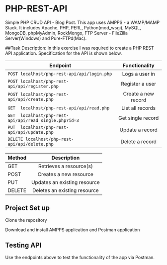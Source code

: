 # PHP-REST-API
Simple PHP CRUD API - Blog Post.
This app uses AMPPS - a WAMP/MAMP Stack. 
It includes Apache, PHP, PERL, Python(mod_wsgi), MySQL, MongoDB, phpMyAdmin, RockMongo, FTP Server - FileZilla Server(Windows) and Pure-FTPd(Mac).

##Task Description:
In this exercise I was required to create a PHP REST API application. Specification for the API is shown below.

| Endpoint                 				               		   | Functionality 						 |    
| -------------------------------------------------------------|:-----------------------------------:|
| `POST localhost/php-rest-api/api/login.php`         		   |  Logs a user in                     |
| `POST localhost/php-rest-api/api/register.php`      		   |  Register a user                    |
| `POST localhost/php-rest-api/api/create.php`       		   |  Create a new record    	         |
| `GET  localhost/php-rest-api/api/read.php`				   |  List all records               	 | 
| `GET  localhost/php-rest-api/api/read_single.php?id=3`	   |  Get single record                  |                     
| `PUT  localhost/php-rest-api/api/update.php`                 |  Update a record                    |                       
| `DELETE localhost/php-rest-api/api/delete.php`			   |  Delete a record                    | 


| Method                 				               		   | Description 						 	  |    
| -------------------------------------------------------------|:----------------------------------------:|
| GET         				           						   | Retrieves a resource(s)                 |
| POST      				                                   | Creates a new resource                  |
| PUT         				                                   | Updates an existing resource            |
| DELETE      				                                   | Deletes an existing resource            |


## Project Set up
Clone the repository

Download and install AMPPS application and Postman application

## Testing API
Use the endpoints above to test the functionality of the app via Postman.
